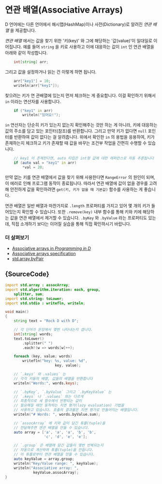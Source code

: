 # 연관 배열(Associative Arrays)

D 언어에는 다른 언어에서 해시맵(HashMap)이나 사전(Dictionary)로 알려진 *연관 배열* 을 제공합니다.

*연관 배열* 에서는 값을 찾기 위한 '키(key)' 와 그에 해당하는 '값(value)'이 일대일로 이어집니다. 예를 들어 `string` 을 키로 사용하고 이에 대응하는 값이 `int` 인 연관 배열을 아래와 같이 작성합니다.

```d
    int[string] arr;
```

그리고 값을 설정하거나 읽는 건 이렇게 하면 됩니다.

```d
    arr["key1"] = 10;
    writeln(arr["key1"]);
```

찾으려는 키가 연 관배열에 있는지 먼저 체크하는 게 중요합니다. 이걸 확인하기 위해서 `in` 이라는 연산자를 사용합니다.

```d
    if ("key1" in arr)
        writeln("있어요!");
```

`in` 연산자는 단순히 키가 있는지 없는지 확인해주는 것만 하는 게 아니라, 키에 대응하는 값의 주소를 담고 있는 포인터(참조)를 반환합니다. 그리고 만약 키가 없다면 `null` 포인터를 반환하여 값이 없다는 걸 알려줍니다. 위에서 확인한 `in` 의 용법을 응용하여, 키가 존재하는지 체크하고 키가 존재할 때 값을 바꾸는 조건부 작업을 간편히 수행할 수 있습니다.

```d
    // key1 이 존재한다면, auto 타입은 int형 값에 대한 레퍼런스로 자동 추론됩니다
    if (auto val = "key1" in arr)
        *val = 20;
```

만약 없는 키를 연관 배열에서 값을 찾기 위해 사용한다면 `RangeError` 의 원인이 되며, 이 에러로 인해 프로그램 동작이 종료됩니다. 따라서 연관 배열에 값이 없을 경우를 고려해 안전하게 값을 확인하려면 `get(키, 키가 없을 때 기본값)` 함수를 사용하는 게 좋습니다.

연관 배열은 일반 배열과 마찬가지로 `.length` 프로퍼티를 가지고 있어 몇 개의 키가 들어있는지 확인할 수 있습니다. 또한 `.remove(key)` 내부 함수를 통해 키와 키에 해당하는 값을 연관 배열에서 제거할 수 있습니다. `.byKey` 와 `.byValue` 라는 프로퍼티도 있는데, 직접 소개하기 보다는 이어질 실습을 통해 직접 확인하시기 바랍니다.

### 더 살펴보기

- [Associative arrays in _Programming in D_](http://ddili.org/ders/d.en/aa.html)
- [Associative arrays specification](https://dlang.org/spec/hash-map.html)
- [std.array.byPair](http://dlang.org/phobos/std_array.html#.byPair)

## {SourceCode}

```d
import std.array : assocArray;
import std.algorithm.iteration: each, group,
    splitter, sum;
import std.string: toLower;
import std.stdio : writefln, writeln;

void main()
{
    string text = "Rock D with D";

    // 각 단어가 문장에서 몇번 나타내는지 셉니다.
    int[string] words;
    text.toLower()
        .splitter(" ")
        .each!(w => words[w]++);

    foreach (key, value; words)
        writefln("key: %s, value: %d",
                       key, value);

    // `.keys` 와 .values` 는
    // 각각 키들의 배열, 값들의 배열을 반환합니다
    writeln("Words:", words.keys);

    // `.byKey`, `.byValue` 그리고 `.byKeyValue` 는
    // `.keys` 나 `.values` 와는 다르게
    // 최종적으로 세 함수에서 반환되는 값이
    // 필요해질 때만 동작하는 지연 평가(lazy evaluation) 기법을
    // 사용하고 있습니다. 호출의 결과물은 지연 평가로 만들어지는 배열입니다.
    writeln("# Words: ", words.byValue.sum);

    // `assocArray` 에 키와 값이 담긴 튜플(tuple)을
    // 전달해주면 연관 배열을 만들 수 있습니다.
    auto array = ['a', 'a', 'a', 'b', 'b',
                  'c', 'd', 'e', 'e'];

    // `.group` 은 배열에 담긴 값들이 몇번 반복되는지
    // 자동으로 계산하여 튜플(tuple)을 만듭니다.
    // 이 튜플로부터 연관 배열을 만들 수 있습니다.
    auto keyValue = array.group;
    writeln("Key/Value range: ", keyValue);
    writeln("Associative array: ",
             keyValue.assocArray);
}
```
